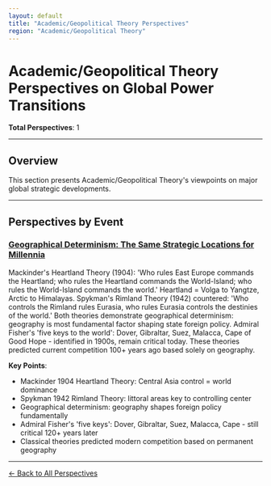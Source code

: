 ```yaml
---
layout: default
title: "Academic/Geopolitical Theory Perspectives"
region: "Academic/Geopolitical Theory"
---
```


# Academic/Geopolitical Theory Perspectives on Global Power Transitions

**Total Perspectives**: 1

---

## Overview

This section presents Academic/Geopolitical Theory's viewpoints on major global strategic developments.

---

## Perspectives by Event

### [Geographical Determinism: The Same Strategic Locations for Millennia](/events/geographical-determinism-the-same-strategic-locations-for-millennia)

Mackinder's Heartland Theory (1904): 'Who rules East Europe commands the Heartland; who rules the Heartland commands the World-Island; who rules the World-Island commands the world.' Heartland = Volga to Yangtze, Arctic to Himalayas. Spykman's Rimland Theory (1942) countered: 'Who controls the Rimland rules Eurasia, who rules Eurasia controls the destinies of the world.' Both theories demonstrate geographical determinism: geography is most fundamental factor shaping state foreign policy. Admiral Fisher's 'five keys to the world': Dover, Gibraltar, Suez, Malacca, Cape of Good Hope - identified in 1900s, remain critical today. These theories predicted current competition 100+ years ago based solely on geography.

**Key Points**:
- Mackinder 1904 Heartland Theory: Central Asia control = world dominance
- Spykman 1942 Rimland Theory: littoral areas key to controlling center
- Geographical determinism: geography shapes foreign policy fundamentally
- Admiral Fisher's 'five keys': Dover, Gibraltar, Suez, Malacca, Cape - still critical 120+ years later
- Classical theories predicted modern competition based on permanent geography

---


[← Back to All Perspectives](/perspectives/)
